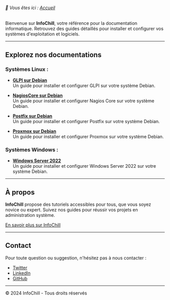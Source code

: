 <link rel="stylesheet" type="text/css" href="/assets/css/purple-theme.css">

###### 📂 Vous êtes ici : [Accueil](index.md)


Bienvenue sur **InfoChill**, votre référence pour la documentation informatique. Retrouvez des guides détaillés pour installer et configurer vos systèmes d'exploitation et logiciels.

---

## Explorez nos documentations

### Systèmes Linux :
-  **[GLPI sur Debian](linux/glpi-debian/index.md)**  
  Un guide pour installer et configurer GLPI sur votre système Debian.
  
-  **[NagiosCore sur Debian](linux/nagioscore-debian/index.md)**  
  Un guide pour installer et configurer Nagios Core sur votre système Debian.

-  **[Postfix sur Debian](linux/postfix-debian/index.md)**  
  Un guide pour installer et configurer Postfix sur votre système Debian.

-  **[Proxmox sur Debian](linux/proxmox-debian/index.md)**  
  Un guide pour installer et configurer Proxmox sur votre système Debian.

### Systèmes Windows :
-  **[Windows Server 2022](windows/winserv2022/index.md)**  
Un guide pour installer et configurer Windows Server 2022 sur votre système Debian.

---

## À propos

**InfoChill** propose des tutoriels accessibles pour tous, que vous soyez novice ou expert. Suivez nos guides pour réussir vos projets en administration système.

[En savoir plus sur InfoChill](about.md)

---

## Contact

Pour toute question ou suggestion, n'hésitez pas à nous contacter :
- [Twitter](https://ih1.redbubble.net/image.175911116.4459/flat,750x1000,075,f.u1.jpg)  
- [LinkedIn](https://ih1.redbubble.net/image.175911116.4459/flat,750x1000,075,f.u1.jpg)
- [GitHub](https://ih1.redbubble.net/image.175911116.4459/flat,750x1000,075,f.u1.jpg)

---

&copy; 2024 InfoChill - Tous droits réservés
